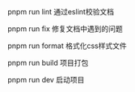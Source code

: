 pnpm run lint 通过eslint校验文档

pnpm run fix 修复文档中遇到的问题

pnpm run format 格式化css样式文件

pnpm run build 项目打包

pnpm run dev 启动项目
